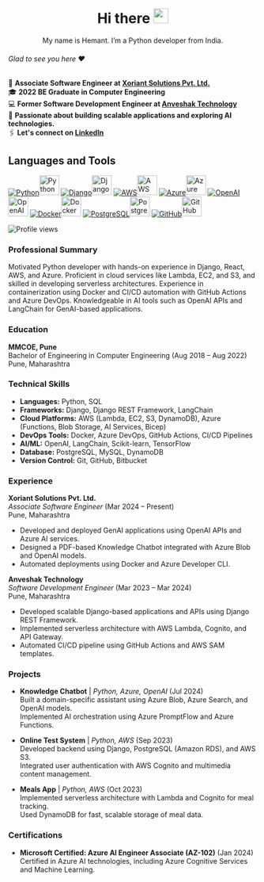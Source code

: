 <div align="center">

# Hi there <img src="https://raw.githubusercontent.com/MartinHeinz/MartinHeinz/master/wave.gif" width="30px">

My&nbsp;name is&nbsp;Hemant. I&rsquo;m a&nbsp;Python developer from India.<br>

</div>

###### Glad to see you here :heart:

🏢 **Associate Software Engineer at <a href="https://www.xoriant.com/">Xoriant Solutions Pvt. Ltd.</a>**  
🎓 **2022 BE Graduate in Computer Engineering**  
💻 **Former Software Development Engineer at <a href="https://www.anveshak.com/">Anveshak Technology</a>**  
🌱 **Passionate about building scalable applications and exploring AI technologies.**  
🖇 **Let's connect on <a href="https://www.linkedin.com/in/justhemantpatil">LinkedIn</a>**  

## Languages and Tools

[![Python](img/python.svg)](https://www.python.org/)<img src="img/python.svg" alt="Python" width="40" height="40">
[![Django](img/django.svg)](https://www.djangoproject.com/)<img src="img/django.svg" alt="Django" width="40" height="40">
[![AWS](img/aws.svg)](https://aws.amazon.com/)<img src="img/aws.svg" alt="AWS" width="40" height="40">
[![Azure](img/azure.svg)](https://azure.microsoft.com/)<img src="img/azure.svg" alt="Azure" width="40" height="40">
[![OpenAI](img/openai.svg)](https://openai.com/)<img src="img/openai.svg" alt="OpenAI" width="40" height="40">
[![Docker](img/docker.svg)](https://www.docker.com/)<img src="img/docker.svg" alt="Docker" width="40" height="40">
[![PostgreSQL](img/postgresql.svg)](https://www.postgresql.org/)<img src="img/postgresql.svg" alt="PostgreSQL" width="40" height="40">
[![GitHub](img/github.svg)](https://github.com/)<img src="img/github.svg" alt="GitHub" width="40" height="40">

![Profile views](https://komarev.com/ghpvc/?username=justhemantpatil&color=blue)

### Professional Summary
Motivated Python developer with hands-on experience in Django, React, AWS, and Azure. Proficient in cloud services like Lambda, EC2, and S3, and skilled in developing serverless architectures. Experience in containerization using Docker and CI/CD automation with GitHub Actions and Azure DevOps. Knowledgeable in AI tools such as OpenAI APIs and LangChain for GenAI-based applications.

### Education
**MMCOE, Pune**  
Bachelor of Engineering in Computer Engineering (Aug 2018 – Aug 2022)  
Pune, Maharashtra

### Technical Skills
- **Languages:** Python, SQL  
- **Frameworks:** Django, Django REST Framework, LangChain  
- **Cloud Platforms:** AWS (Lambda, EC2, S3, DynamoDB), Azure (Functions, Blob Storage, AI Services, Bicep)  
- **DevOps Tools:** Docker, Azure DevOps, GitHub Actions, CI/CD Pipelines  
- **AI/ML:** OpenAI, LangChain, Scikit-learn, TensorFlow  
- **Database:** PostgreSQL, MySQL, DynamoDB  
- **Version Control:** Git, GitHub, Bitbucket  

### Experience
**Xoriant Solutions Pvt. Ltd.**  
*Associate Software Engineer* (Mar 2024 – Present)  
Pune, Maharashtra  
- Developed and deployed GenAI applications using OpenAI APIs and Azure AI services.  
- Designed a PDF-based Knowledge Chatbot integrated with Azure Blob and OpenAI models.  
- Automated deployments using Docker and Azure Developer CLI.  

**Anveshak Technology**  
*Software Development Engineer* (Mar 2023 – Mar 2024)  
Pune, Maharashtra  
- Developed scalable Django-based applications and APIs using Django REST Framework.  
- Implemented serverless architecture with AWS Lambda, Cognito, and API Gateway.  
- Automated CI/CD pipeline using GitHub Actions and AWS SAM templates.  

### Projects
- **Knowledge Chatbot** | *Python, Azure, OpenAI* (Jul 2024)  
  Built a domain-specific assistant using Azure Blob, Azure Search, and OpenAI models.  
  Implemented AI orchestration using Azure PromptFlow and Azure Functions.  

- **Online Test System** | *Python, AWS* (Sep 2023)  
  Developed backend using Django, PostgreSQL (Amazon RDS), and AWS S3.  
  Integrated user authentication with AWS Cognito and multimedia content management.  

- **Meals App** | *Python, AWS* (Oct 2023)  
  Implemented serverless architecture with Lambda and Cognito for meal tracking.  
  Used DynamoDB for fast, scalable storage of meal data.  

### Certifications
- **Microsoft Certified: Azure AI Engineer Associate (AZ-102)** (Jan 2024)  
  Certified in Azure AI technologies, including Azure Cognitive Services and Machine Learning.
